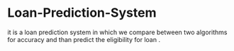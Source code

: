# Loan-Prediction-System
it is a loan prediction system in which we compare between two algorithms for accuracy and than predict the eligibility for loan .
